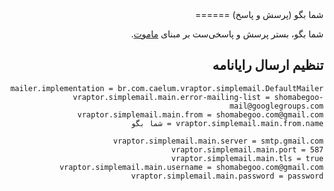 <div dir=rtl>
شما بگو (پرسش و پاسخ)
======

شما بگو، بستر پرسش و پاسخی‌ست بر مبنای [ماموت](https://github.com/caelum/mamute).


## تنظیم ارسال رایانامه

```
mailer.implementation = br.com.caelum.vraptor.simplemail.DefaultMailer
vraptor.simplemail.main.error-mailing-list = shomabegoo-mail@googlegroups.com
vraptor.simplemail.main.from = shomabegoo.com@gmail.com
vraptor.simplemail.main.from.name = شما بگو

vraptor.simplemail.main.server = smtp.gmail.com
vraptor.simplemail.main.port = 587
vraptor.simplemail.main.tls = true
vraptor.simplemail.main.username = shomabegoo.com@gmail.com
vraptor.simplemail.main.password = password
```


